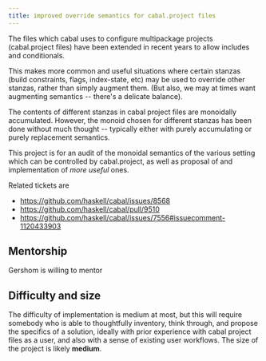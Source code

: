 ```yaml
---
title: improved override semantics for cabal.project files
---
```


The files which cabal uses to configure multipackage projects (cabal.project files) have been extended in recent years to allow includes and conditionals.

This makes more common and useful situations where certain stanzas (build constraints, flags, index-state, etc) may be used to override other stanzas, rather than simply augment them. (But also, we may at times want augmenting semantics -- there's a delicate balance).

The contents of different stanzas in cabal project files are monoidally accumulated. However, the monoid chosen for different stanzas has been done without much thought -- typically either with purely accumulating or purely replacement semantics.

This project is for an audit of the monoidal semantics of the various setting which can be controlled by cabal.project, as well as proposal of and implementation of _more useful_ ones.

Related tickets are 

* <https://github.com/haskell/cabal/issues/8568>
* <https://github.com/haskell/cabal/pull/9510>
* <https://github.com/haskell/cabal/issues/7556#issuecomment-1120433903>

## Mentorship

Gershom is willing to mentor

## Difficulty and size

The difficulty of implementation is medium at most, but this will require somebody who is able to thoughtfully inventory, think through, and propose the specifics of a solution, ideally with prior experience with cabal project files as a user, and also with a sense of existing user workflows. The size of the project is likely **medium**.
